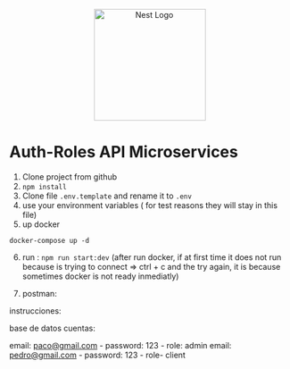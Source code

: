 <p align="center">
  <a href="http://nestjs.com/" target="blank"><img src="https://nestjs.com/img/logo-small.svg" width="200" alt="Nest Logo" /></a>
</p>


# Auth-Roles API Microservices

1. Clone project from github
2. ```npm install```
3. Clone file ```.env.template``` and rename it to ```.env```
4. use your environment variables ( for test reasons they will stay in this file)
5. up docker
```
docker-compose up -d
```
6. run : ```npm run start:dev``` (after run docker, if at first time it does not run because is trying to connect => ctrl + c and the try again, 
it is because sometimes docker is not ready inmediatly)

7. postman:




instrucciones:

base de datos cuentas:

email: paco@gmail.com - password: 123 - role: admin
email: pedro@gmail.com - password: 123 - role- client

